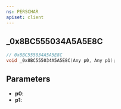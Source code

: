```yaml
---
ns: PERSCHAR
apiset: client
---
```

## _0x8BC555034A5A5E8C

```c
// 0x8BC555034A5A5E8C
void _0x8BC555034A5A5E8C(Any p0, Any p1);
```


## Parameters
* **p0**:
* **p1**: